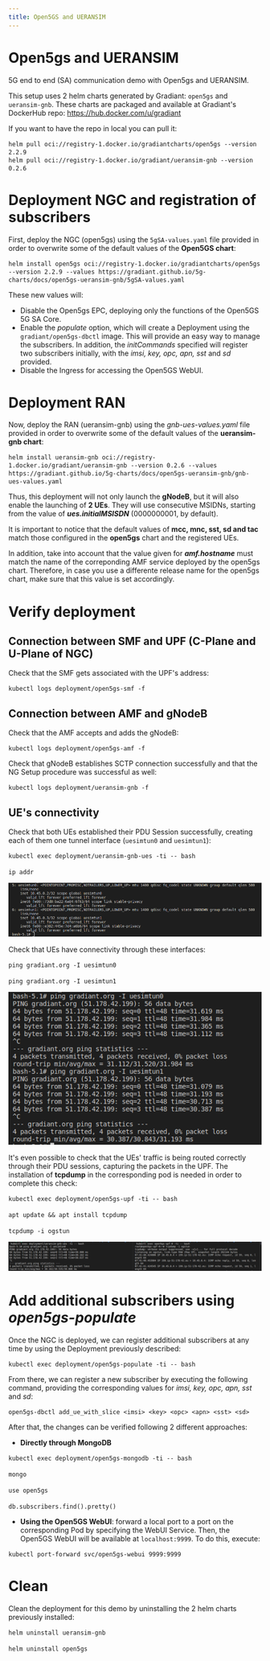 ```yaml
---
title: Open5GS and UERANSIM
--- 
```


# Open5gs and UERANSIM 

5G end to end (SA) communication demo with Open5gs and UERANSIM.

This setup uses 2 helm charts generated by Gradiant: `open5gs` and `ueransim-gnb`. These charts are packaged and available at Gradiant's DockerHub repo: https://hub.docker.com/u/gradiant

If you want to have the repo in local you can pull it:
```
helm pull oci://registry-1.docker.io/gradiantcharts/open5gs --version 2.2.9
helm pull oci://registry-1.docker.io/gradiant/ueransim-gnb --version 0.2.6
```

# Deployment NGC and registration of subscribers

First, deploy the NGC (open5gs) using the `5gSA-values.yaml` file provided in order to overwrite some of the default values of the **Open5GS chart**:

```
helm install open5gs oci://registry-1.docker.io/gradiantcharts/open5gs --version 2.2.9 --values https://gradiant.github.io/5g-charts/docs/open5gs-ueransim-gnb/5gSA-values.yaml 
```

These new values will:

- Disable the Open5gs EPC, deploying only the functions of the Open5GS 5G SA Core.
- Enable the *populate* option, which will create a Deployment using the `gradiant/open5gs-dbctl` image. This will provide an easy way to manage the subscribers. In addition, the *initCommands* specified will register two subscribers initially, with the *imsi, key, opc, apn, sst* and *sd* provided.
- Disable the Ingress for accessing the Open5GS WebUI.  


# Deployment RAN

Now, deploy the RAN (ueransim-gnb) using the *gnb-ues-values.yaml* file provided in order to overwrite some of the default values of the **ueransim-gnb chart**:

```
helm install ueransim-gnb oci://registry-1.docker.io/gradiant/ueransim-gnb --version 0.2.6 --values https://gradiant.github.io/5g-charts/docs/open5gs-ueransim-gnb/gnb-ues-values.yaml 
```

Thus, this deployment will not only launch the **gNodeB**, but it will also enable the launching of **2 UEs**. They will use consecutive MSIDNs, starting from the value of ***ues.initialMSISDN*** (0000000001, by default).

It is important to notice that the default values of **mcc, mnc, sst, sd and tac** match those configured in the **open5gs** chart and the registered UEs.

In addition, take into account that the value given for ***amf.hostname*** must match the name of the correponding AMF service deployed by the open5gs chart. Therefore, in case you use a differente release name for the open5gs chart, make sure that this value is set accordingly. 


# Verify deployment

## Connection between SMF and UPF (C-Plane and U-Plane of NGC)

Check that the SMF gets associated with the UPF's address:
```
kubectl logs deployment/open5gs-smf -f
```

## Connection between AMF and gNodeB

Check that the AMF accepts and adds the gNodeB:
```
kubectl logs deployment/open5gs-amf -f
```

Check that gNodeB establishes SCTP connection successfully and that the NG Setup procedure was successful as well:
```
kubectl logs deployment/ueransim-gnb -f
```

## UE's connectivity
Check that both UEs established their PDU Session successfully, creating each of them one tunnel interface (`uesimtun0` and `uesimtun1`):
```
kubectl exec deployment/ueransim-gnb-ues -ti -- bash

ip addr
```

![UEs tunnel interfaces](https://raw.githubusercontent.com/Gradiant/5g-charts/gh-pages/docs/open5gs-ueransim-gnb/screenshots/ues_tunnels.png "UEs tunnel interfaces")

Check that UEs have connectivity through these interfaces:
```
ping gradiant.org -I uesimtun0

ping gradiant.org -I uesimtun1
```
![UEs connectivity](https://raw.githubusercontent.com/Gradiant/5g-charts/gh-pages/docs/open5gs-ueransim-gnb/screenshots/ues_ping.png "UEs connectivity")

It's even possible to check that the UEs' traffic is being routed correctly through their PDU sessions, capturing the packets in the UPF. The installation of **tcpdump** in the corresponding pod is needed in order to complete this check:
```
kubectl exec deployment/open5gs-upf -ti -- bash

apt update && apt install tcpdump

tcpdump -i ogstun
```
![Capturing traffic in the UPF](https://raw.githubusercontent.com/Gradiant/5g-charts/gh-pages/docs/open5gs-ueransim-gnb/screenshots/tcpdump.png "Capturing traffic in the UPF")

# Add additional subscribers using *open5gs-populate*

Once the NGC is deployed, we can register additional subscribers at any time by using the Deployment previously described:
```
kubectl exec deployment/open5gs-populate -ti -- bash
```

From there, we can register a new subscriber by executing the following command, providing the corresponding values for *imsi, key, opc, apn, sst* and *sd*:
```
open5gs-dbctl add_ue_with_slice <imsi> <key> <opc> <apn> <sst> <sd>
```

After that, the changes can be verified following 2 different approaches:

- **Directly through MongoDB**

```
kubectl exec deployment/open5gs-mongodb -ti -- bash

mongo

use open5gs

db.subscribers.find().pretty()
```
- **Using the Open5GS WebUI**: forward a local port to a port on the corresponding Pod by specifying the WebUI Service. Then, the Open5GS WebUI will be available at `localhost:9999`. To do this, execute:
```
kubectl port-forward svc/open5gs-webui 9999:9999
```

# Clean
Clean the deployment for this demo by uninstalling the 2 helm charts previously installed:
```
helm uninstall ueransim-gnb

helm uninstall open5gs
```
